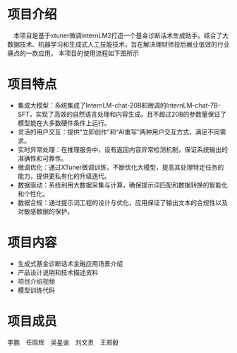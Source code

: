 # 项目介绍

&ensp;&ensp;本项目是基于xtuner微调internLM2打造一个基金诊断话术生成助手。结合了大数据技术、机器学习和生成式人工技能技术，旨在解决理财师投后展业低效的行业痛点的一款应用。
本项目的使用流程如下图所示

# 项目特点

- 集成大模型：系统集成了InternLM-chat-20B和微调的InternLM-chat-7B-SFT，实现了高效的自然语言处理和内容生成。且不超过20B的参数量保证了模型能在大多数硬件条件上运行。
- 灵活的用户交互：提供“立即创作”和“AI重写”两种用户交互方式，满足不同需求。
- 实时异常处理：在推理服务中，设有返回内容异常检测机制，保证系统输出的准确性和可靠性。
- 微调优化：通过XTuner微调训练，不断优化大模型，提高其处理特定任务的能力，提供更私有化的升级迭代。
- 数据驱动：系统利用大数据采集与计算，确保提示词匹配和数据转换的智能化和个性化。
- 数据合规：通过提示词工程的设计与优化，应用保证了输出文本的合规性以及对敏感数据的保护。

# 项目内容

- 生成式基金诊断话术金融应用场景介绍
- 产品设计说明和技术描述资料
- 项目介绍视频
- 模型训练代码


# 项目成员
李鹏&ensp;&ensp;任晗辉&ensp;&ensp;吴星谕&ensp;&ensp;刘文贵&ensp;&ensp;王郑毅


